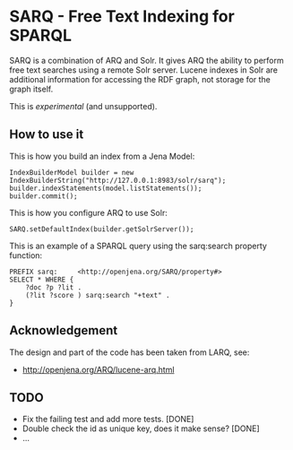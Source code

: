 SARQ - Free Text Indexing for SPARQL
====================================

SARQ is a combination of ARQ and Solr. It gives ARQ the ability to perform
free text searches using a remote Solr server. Lucene indexes in Solr are 
additional information for accessing the RDF graph, not storage for the 
graph itself.

This is *experimental* (and unsupported).


How to use it
-------------

This is how you build an index from a Jena Model:

    IndexBuilderModel builder = new IndexBuilderString("http://127.0.0.1:8983/solr/sarq");
    builder.indexStatements(model.listStatements());
    builder.commit();

This is how you configure ARQ to use Solr:
        
    SARQ.setDefaultIndex(builder.getSolrServer());

This is an example of a SPARQL query using the sarq:search property function: 

    PREFIX sarq:     <http://openjena.org/SARQ/property#>
    SELECT * WHERE {
        ?doc ?p ?lit .
        (?lit ?score ) sarq:search "+text" .
    }


Acknowledgement
---------------
        
The design and part of the code has been taken from LARQ, see:

 * http://openjena.org/ARQ/lucene-arq.html


TODO
----

 * Fix the failing test and add more tests. [DONE]
 * Double check the id as unique key, does it make sense? [DONE]
 * ...
